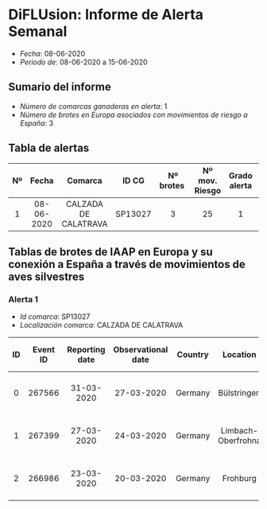 # DiFLUsion: Informe de Alerta Semanal 

 - *Fecha*: 08-06-2020
 - *Periodo de*: 08-06-2020 a 15-06-2020

## Sumario del informe 
 - *Número de comarcas ganaderas en alerta*: 1
 - *Número de brotes en Europa asociados con movimientos de riesgo a España*: 3

## Tabla de alertas 
| Nº | Fecha  | Comarca  | ID CG | Nº brotes | Nº mov. Riesgo | Grado alerta | Temperatura estimada  | Supervivencia del virus en días |
|:-:|:-------:|:-----:|:-----:|:-----:|:-----:|:-----:|:-----:|:-----:|
|1|08-06-2020|CALZADA DE CALATRAVA|SP13027|3|25|1|11.19|11.0575|


## Tablas de brotes de IAAP en Europa y su conexión a España a través de  movimientos de aves silvestres

### Alerta 1 
- *Id comarca*: SP13027
- *Localización comarca*: CALZADA DE CALATRAVA

| ID | Event ID | Reporting date |Observational date |Country |Location | Latitud | Longitud | An. Type | Species | Cases | Deaths | Especie movimiento |Cód.  Especie | Prob mov semanal |
|:-:|:---------:|:----------------:|:-------------:|:--------------:|:-----------:|:------------:|:-----------:|:-------------:|:----------:|:--------:|:--------:|:----------------:|:--------------:|:------------------:|
| 0| 267566|31-03-2020|27-03-2020|Germany|Bülstringen|52.36|11.32|Domestic|Ciconia ciconia|380|130|Cigüeña blanca  2015-2019|1340|0.6948|
| 1| 267399|27-03-2020|24-03-2020|Germany|Limbach-Oberfrohna|50.85|12.75|Wild|Ciconia ciconia|1|1|Cigüeña blanca  2015-2019|1340|0.6948|
| 2| 266986|23-03-2020|20-03-2020|Germany|Frohburg|51.05|12.56|Wild|Ciconia ciconia|1|1|Cigüeña blanca  2015-2019|1340|0.6948|
